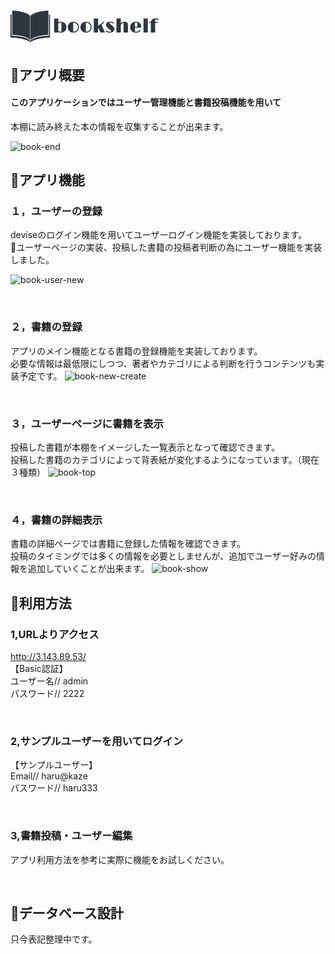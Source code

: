 # ![book](app/assets/images/booklogo-b.png)

## 📕アプリ概要
#### このアプリケーションではユーザー管理機能と書籍投稿機能を用いて<br>
本棚に読み終えた本の情報を収集することが出来ます。

![book-end](https://user-images.githubusercontent.com/80100413/116645362-a60adc80-a9b0-11eb-8d4a-da7d3a3f3ef4.jpeg)

## 📗アプリ機能
### １，ユーザーの登録
deviseのログイン機能を用いてユーザーログイン機能を実装しております。<br>
ユーザーページの実装、投稿した書籍の投稿者判断の為にユーザー機能を実装しました。

![book-user-new](https://user-images.githubusercontent.com/80100413/116645838-9e980300-a9b1-11eb-867e-9118eeaee92e.jpeg)

<br>

### ２，書籍の登録
アプリのメイン機能となる書籍の登録機能を実装しております。<br>
必要な情報は最低限にしつつ、著者やカテゴリによる判断を行うコンテンツも実装予定です。
![book-new-create](https://user-images.githubusercontent.com/80100413/116646102-3bf33700-a9b2-11eb-8775-af9910e38202.jpeg)

<br>

### ３，ユーザーページに書籍を表示
投稿した書籍が本棚をイメージした一覧表示となって確認できます。<br>
投稿した書籍のカテゴリによって背表紙が変化するようになっています。（現在３種類）
![book-top](https://user-images.githubusercontent.com/80100413/116645451-e2d6d380-a9b0-11eb-82d4-99fbf4812fcc.jpeg)

<br>

### ４，書籍の詳細表示
書籍の詳細ページでは書籍に登録した情報を確認できます。<br>
投稿のタイミングでは多くの情報を必要としませんが、追加でユーザー好みの情報を追加していくことが出来ます。
![book-show](https://user-images.githubusercontent.com/80100413/116646128-4ad9e980-a9b2-11eb-99f0-02adda1baa4e.jpeg)

## 📘利用方法
### 1,URLよりアクセス
http://3.143.89.53/
<br>
【Basic認証】
<br>
ユーザー名// admin
<br>
パスワード// 2222

<br>

### 2,サンプルユーザーを用いてログイン
【サンプルユーザー】
<br>
Email// haru@kaze
<br>
パスワード// haru333

<br>


### 3,書籍投稿・ユーザー編集
アプリ利用方法を参考に実際に機能をお試しください。

<br>


## 📙データベース設計


只今表記整理中です。